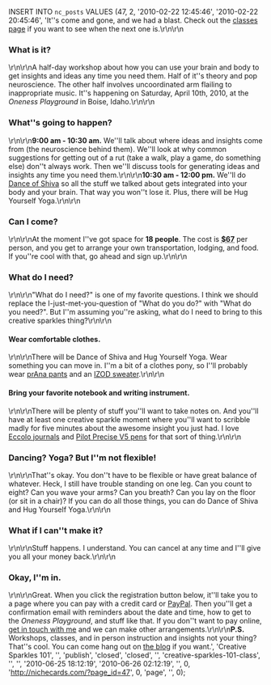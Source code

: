 INSERT INTO `nc_posts` VALUES (47, 2, '2010-02-22 12:45:46', '2010-02-22 
20:45:46', 'It''s come and gone, and we had a blast. Check out the <a 
href="/live/" title="Classes, workshops, and other live events I 
teach.">classes page</a> if you want to see when the next one 
is.\r\n\r\n<h3>What is it?</h3>\r\n\r\nA half-day workshop about how you can 
use your brain and body to get insights and ideas any time you need them. Half 
of it''s theory and pop neuroscience. The other half involves uncoordinated arm 
flailing to inappropriate music. It''s happening on Saturday, April 10th, 2010, 
at the <em>Oneness Playground</em> in Boise, Idaho.\r\n\r\n<h3>What''s going to 
happen?</h3>\r\n\r\n<strong>9:00 am - 10:30 am.</strong> We''ll talk about 
where ideas and insights come from (the neuroscience behind them). We''ll look 
at why common suggestions for getting out of a rut (take a walk, play a game, 
do something else) don''t always work. Then we''ll discuss tools for generating 
ideas and insights any time you need them.\r\n\r\n<strong>10:30 am - 12:00 
pm.</strong> We''ll do <a href="/dance-of-shiva/" title="What&#8217;s Dance of 
Shiva?">Dance of Shiva</a> so all the stuff we talked about gets integrated 
into your body and your brain. That way you won''t lose it. Plus, there will be 
Hug Yourself Yoga.\r\n\r\n<h3>Can I come?</h3>\r\n\r\nAt the moment I''ve got 
space for <strong>18 people</strong>. The cost is <abbr title="Sixty-seven U.S. 
dollars"><strong>$67</strong></abbr> per person, and you get to arrange your 
own transportation, lodging, and food. If you''re cool with that, go ahead and 
sign up.\r\n\r\n<h3>What do I need?</h3>\r\n\r\n"What do I need?" is one of my 
favorite questions. I think we should replace the I-just-met-you-question of 
"What do you do?" with "What do you need?". But I''m assuming you''re asking, 
what do I need to bring to this creative sparkles thing?\r\n\r\n<h4>Wear 
comfortable clothes.</h4>\r\n\r\nThere will be Dance of Shiva and Hug Yourself 
Yoga. Wear something you can move in. I''m a bit of a clothes pony, so I''ll 
probably wear <a href="http://prana.com/" title="Sustainable clothing for yoga, 
rock climbing, and adventures.">prAna pants</a> and an <a 
href="http://izod.com/" title="Comfortable and good looking sweaters you can 
get at Macy''s.">IZOD sweater</a>.\r\n\r\n<h4>Bring your favorite notebook and 
writing instrument.</h4>\r\n\r\nThere will be plenty of stuff you''ll want to 
take notes on. And you''ll have at least one creative sparkle moment where 
you''ll want to scribble madly for five minutes about the awesome insight you 
just had. I love <a href="http://eccololtd.com/" title="Italian made journals 
that are a delight to write in.">Eccolo journals</a> and <a 
href="http://pilotpen.us/products/rollingball/#anchor_preciseV" title="Found 
them in the 5th grade. Haven''t used another pen since.">Pilot Precise V5 
pens</a> for that sort of thing.\r\n\r\n<h3>Dancing? Yoga? But I''m not 
flexible!</h3>\r\n\r\nThat''s okay. You don''t have to be flexible or have 
great balance of whatever. Heck, I still have trouble standing on one leg. Can 
you count to eight? Can you wave your arms? Can you breath? Can you lay on the 
floor (or sit in a chair)? If you can do all those things, you can do Dance of 
Shiva and Hug Yourself Yoga.\r\n\r\n<h3>What if I can''t make 
it?</h3>\r\n\r\nStuff happens. I understand. You can cancel at any time and 
I''ll give you all your money back.\r\n\r\n<h3>Okay, I''m 
in.</h3>\r\n\r\nGreat. When you click the registration button below, it''ll 
take you to a page where you can pay with a credit card or <a 
href="http://paypal.com/" title="PayPal is the easiest way to send money 
online.">PayPal</a>. Then you''ll get a confirmation email with reminders about 
the date and time, how to get to the <em>Oneness Playground</em>, and stuff 
like that. If you don''t want to pay online, <a href="/contact/" title="Need to 
talk? Drop me a line.">get in touch with me</a> and we can make other 
arrangements.\r\n\r\n<strong>P.S.</strong> Workshops, classes, and in person 
instruction and insights not your thing? That''s cool. You can come hang out on 
<a href="/" title="Pasteboard products with personalities | Niche Cards">the 
blog</a> if you want.', 'Creative Sparkles 101', '', 'publish', 'closed', 
'closed', '', 'creative-sparkles-101-class', '', '', '2010-06-25 18:12:19', 
'2010-06-26 02:12:19', '', 0, 'http://nichecards.com/?page_id=47', 0, 'page', 
'', 0);
